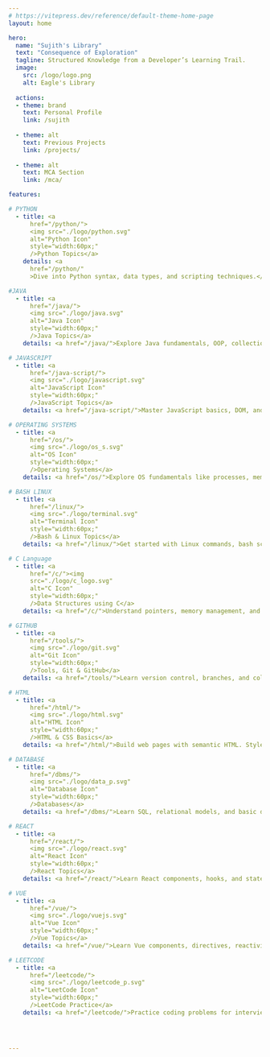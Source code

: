 ```yaml
---
# https://vitepress.dev/reference/default-theme-home-page
layout: home

hero:
  name: "Sujith's Library"
  text: "Consequence of Exploration"
  tagline: Structured Knowledge from a Developer’s Learning Trail.
  image:
    src: /logo/logo.png
    alt: Eagle's Library
  
  actions:
  - theme: brand
    text: Personal Profile 
    link: /sujith
  
  - theme: alt
    text: Previous Projects
    link: /projects/
    
  - theme: alt
    text: MCA Section 
    link: /mca/

features:

# PYTHON
  - title: <a 
      href="/python/">
      <img src="./logo/python.svg" 
      alt="Python Icon" 
      style="width:60px;" 
      />Python Topics</a>
    details: <a 
      href="/python/"
      >Dive into Python syntax, data types, and scripting techniques.</a>

#JAVA
  - title: <a 
      href="/java/">
      <img src="./logo/java.svg" 
      alt="Java Icon" 
      style="width:60px;" 
      />Java Topics</a>
    details: <a href="/java/">Explore Java fundamentals, OOP, collections, and more.</a>

# JAVASCRIPT
  - title: <a 
      href="/java-script/">
      <img src="./logo/javascript.svg" 
      alt="JavaScript Icon" 
      style="width:60px;" 
      />JavaScript Topics</a>
    details: <a href="/java-script/">Master JavaScript basics, DOM, and ES6+ features.</a>

# OPERATING SYSTEMS
  - title: <a 
      href="/os/">
      <img src="./logo/os_s.svg" 
      alt="OS Icon" 
      style="width:60px;" 
      />Operating Systems</a>
    details: <a href="/os/">Explore OS fundamentals like processes, memory, and scheduling.</a>

# BASH LINUX
  - title: <a 
      href="/linux/">
      <img src="./logo/terminal.svg" 
      alt="Terminal Icon" 
      style="width:60px;" 
      />Bash & Linux Topics</a>
    details: <a href="/linux/">Get started with Linux commands, bash scripting, and file systems.</a>

# C Language
  - title: <a 
      href="/c/"><img 
      src="./logo/c_logo.svg" 
      alt="C Icon" 
      style="width:60px;" 
      />Data Structures using C</a>
    details: <a href="/c/">Understand pointers, memory management, and low-level programming using fundamental data structures</a>

# GITHUB
  - title: <a 
      href="/tools/">
      <img src="./logo/git.svg" 
      alt="Git Icon" 
      style="width:60px;" 
      />Tools, Git & GitHub</a>
    details: <a href="/tools/">Learn version control, branches, and collaboration with Git.</a>

# HTML
  - title: <a 
      href="/html/">
      <img src="./logo/html.svg" 
      alt="HTML Icon" 
      style="width:60px;" 
      />HTML & CSS Basics</a>
    details: <a href="/html/">Build web pages with semantic HTML. Style web content with layouts, colors, and responsive design.</a>

# DATABASE
  - title: <a 
      href="/dbms/">
      <img src="./logo/data_p.svg" 
      alt="Database Icon" 
      style="width:60px;" 
      />Databases</a>
    details: <a href="/dbms/">Learn SQL, relational models, and basic database design.</a>

# REACT
  - title: <a 
      href="/react/">
      <img src="./logo/react.svg" 
      alt="React Icon" 
      style="width:60px;" 
      />React Topics</a>
    details: <a href="/react/">Learn React components, hooks, and state management.</a>

# VUE
  - title: <a 
      href="/vue/">
      <img src="./logo/vuejs.svg" 
      alt="Vue Icon" 
      style="width:60px;" 
      />Vue Topics</a>
    details: <a href="/vue/">Learn Vue components, directives, reactivity, and lifecycle hooks.</a>

# LEETCODE
  - title: <a 
      href="/leetcode/">
      <img src="./logo/leetcode_p.svg" 
      alt="LeetCode Icon" 
      style="width:60px;" 
      />LeetCode Practice</a>
    details: <a href="/leetcode/">Practice coding problems for interviews and problem-solving skills.</a>




---
```


